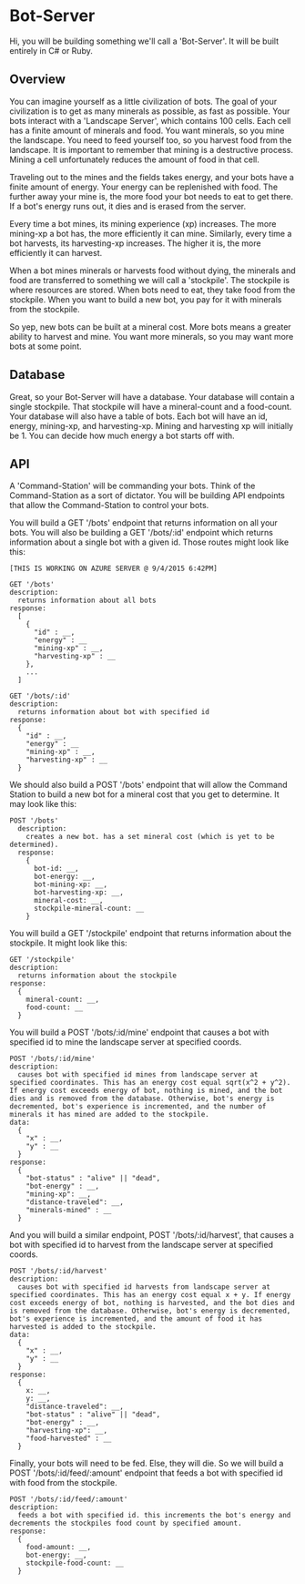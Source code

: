 # Bot-Server

Hi, you will be building something we'll call a 'Bot-Server'. It will be built entirely in C# or Ruby.

## Overview

You can imagine yourself as a little civilization of bots. The goal of your civilization is to get as many minerals as possible, as fast as possible. Your bots interact with a 'Landscape Server', which contains 100 cells. Each cell has a finite amount of minerals and food. You want minerals, so you mine the landscape. You need to feed yourself too, so you harvest food from the landscape. It is important to remember that mining is a destructive process. Mining a cell unfortunately reduces the amount of food in that cell.

Traveling out to the mines and the fields takes energy, and your bots have a finite amount of energy. Your energy can be replenished with food. The further away your mine is, the more food your bot needs to eat to get there. If a bot's energy runs out, it dies and is erased from the server.

Every time a bot mines, its mining experience (xp) increases. The more mining-xp a bot has, the more efficiently it can mine. Similarly, every time a bot harvests, its harvesting-xp increases. The higher it is, the more efficiently it can harvest.

When a bot mines minerals or harvests food without dying, the minerals and food are transferred to something we will call a 'stockpile'. The stockpile is where resources are stored. When bots need to eat, they take food from the stockpile. When you want to build a new bot, you pay for it with minerals from the stockpile.

So yep, new bots can be built at a mineral cost. More bots means a greater ability to harvest and mine. You want more minerals, so you may want more bots at some point.

## Database

Great, so your Bot-Server will have a database. Your database will contain a single stockpile. That stockpile will have a mineral-count and a food-count. Your database will also have a table of bots. Each bot will have an id, energy, mining-xp, and harvesting-xp. Mining and harvesting xp will initially be 1. You can decide how much energy a bot starts off with.

## API

A 'Command-Station' will be commanding your bots. Think of the Command-Station as a sort of dictator. You will be building API endpoints that allow the Command-Station to control your bots.

You will build a GET '/bots' endpoint that returns information on all your bots. You will also be building a GET '/bots/:id' endpoint which returns information about a single bot with a given id. Those routes might look like this:

```
[THIS IS WORKING ON AZURE SERVER @ 9/4/2015 6:42PM]

GET '/bots'
description:
  returns information about all bots
response:
  [
    {
      "id" : __,
      "energy" : __
      "mining-xp" : __,
      "harvesting-xp" : __
    },
    ...
  ]

GET '/bots/:id'
description:
  returns information about bot with specified id
response:
  {
    "id" : __,
    "energy" : __
    "mining-xp" : __,
    "harvesting-xp" : __
  }

```

We should also build a POST '/bots' endpoint that will allow the Command Station to build a new bot for a mineral cost that you get to determine. It may look like this:

```
POST '/bots'
  description:
    creates a new bot. has a set mineral cost (which is yet to be determined).
  response:
    {
      bot-id: __,
      bot-energy: __,
      bot-mining-xp: __,
      bot-harvesting-xp: __,
      mineral-cost: __,
      stockpile-mineral-count: __
    }
```

You will build a GET '/stockpile' endpoint that returns information about the stockpile. It might look like this:

```
GET '/stockpile'
description:
  returns information about the stockpile
response:
  {
    mineral-count: __,
    food-count: __
  }
```

You will build a POST '/bots/:id/mine' endpoint that causes a bot with specified id to mine the landscape server at specified coords.

```
POST '/bots/:id/mine'
description:
  causes bot with specified id mines from landscape server at specified coordinates. This has an energy cost equal sqrt(x^2 + y^2). If energy cost exceeds energy of bot, nothing is mined, and the bot dies and is removed from the database. Otherwise, bot's energy is decremented, bot's experience is incremented, and the number of minerals it has mined are added to the stockpile.
data:
  {
    "x" : __,
    "y" : __
  }
response:
  {
    "bot-status" : "alive" || "dead",
    "bot-energy" : __,
    "mining-xp": __,
    "distance-traveled": __,
    "minerals-mined" : __
  }
```

And you will build a similar endpoint, POST '/bots/:id/harvest', that causes a bot with specified id to harvest from the landscape server at specified coords.

```
POST '/bots/:id/harvest'
description:
  causes bot with specified id harvests from landscape server at specified coordinates. This has an energy cost equal x + y. If energy cost exceeds energy of bot, nothing is harvested, and the bot dies and is removed from the database. Otherwise, bot's energy is decremented, bot's experience is incremented, and the amount of food it has harvested is added to the stockpile.
data:
  {
    "x" : __,
    "y" : __
  }
response:
  {
    x: __,
    y: __,
    "distance-traveled": __,
    "bot-status" : "alive" || "dead",
    "bot-energy" : __,
    "harvesting-xp": __,
    "food-harvested" : __
  }
```

Finally, your bots will need to be fed. Else, they will die. So we will build a POST '/bots/:id/feed/:amount' endpoint that feeds a bot with specified id with food from the stockpile.

```
POST '/bots/:id/feed/:amount'
description:
  feeds a bot with specified id. this increments the bot's energy and decrements the stockpiles food count by specified amount.
response:
  {
    food-amount: __,
    bot-energy: __,
    stockpile-food-count: __
  }
```
